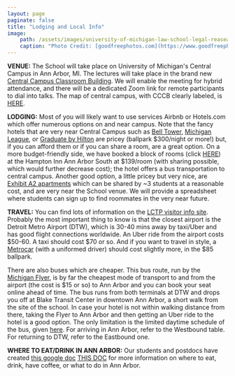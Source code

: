 ```yaml
---
layout: page
paginate: false
title: "Lodging and Local Info"
image:
    path: /assets/images/university-of-michigan-law-school-legal-reasearch-building-in-ann-arbor.jpg
    caption: "Photo Credit: [goodfreephotos.com](https://www.goodfreephotos.com/united-states/michigan/ann-arbor/university-of-michigan-law-school-legal-reasearch-building-in-ann-arbor.jpg.php)"
---
```


**VENUE:** The School will take place on University of Michigan's Central Campus in Ann Arbor, MI. The lectures will take place in the brand new [Central Campus Classroom Building](https://cccb.provost.umich.edu/). We will enable the meeting for hybrid attendance, and there will be a dedicated Zoom link for remote participants to dial into talks. The map of central campus, with CCCB clearly labeled, is [HERE](/assets/images/campus_map.png).

**LODGING:** Most of you will likely want to use services Airbnb or Hotels.com which offer numerous options on and near campus. Note that the fancy hotels that are very near Central Campus such as [Bell Tower](https://belltowerhotel.com/), [Michigan League](https://inn.studentlife.umich.edu/rooms/), or [Graduate by Hilton](https://www.hilton.com/en/hotels/arbgagu-graduate-ann-arbor/) are pricey (ballpark $300/night or more!) but, if you can afford them or if you can share a room, are a great option. On a more budget-friendly side, we have booked a block of rooms (click [HERE](https://tinyurl.com/3nhsmrey)) at the Hampton Inn Ann Arbor South at $139/room (with sharing possible, which would further decrease cost); the hotel offers a bus transportation to central campus. Another good option, a little pricey but very nice, are [Exhibit A2 apartments](https://exhibita2.com/) which can be shared by ~3 students at a reasonable cost, and are very near the School venue.  We will provide a spreadsheet where students can sign up to find roommates in the very near future.

**TRAVEL:** You can find lots of information on the [LCTP visitor info site](https://lsa.umich.edu/lctp/visitor-information.html). Probably the most important thing to know is that the closest airport is the Detroit Metro Airport (DTW), which is 30-40 mins away by taxi/Uber and has good flight connections worldwide. An Uber ride from the airport costs $50-60. A taxi should cost $70 or so. And if you want to travel in style, a [Metrocar](https://metropolitanairportcars.com/) (with a uniformed driver) should cost slightly more, in the $85 ballpark.

There are also buses which are cheaper. This bus route, run by the [Michigan Flyer](https://www.theride.org/services/airport-service), is by far the cheapest mode of transport to and from the airport (the cost is $15 or so) to Ann Arbor and you can book your seat online ahead of time. The bus runs from both terminals at DTW and drops you off at Blake Transit Center in downtown Ann Arbor, a short walk from the site of the school. In case your hotel is not within walking distance from there, taking the Flyer to Ann Arbor and then getting an Uber ride to the hotel is a good option. The only limitation is the limited daytime schedule of the bus, given [here](https://www.michiganflyer.com/schedule-route). For arriving in Ann Arbor, refer to the Westbound table. For returning to DTW, refer to the Eastbound one.


**WHERE TO EAT/DRINK IN ANN ARBOR:** Our students and postdocs have created [this google doc](https://docs.google.com/document/d/1m9LPu9BdRdXluJlyFg-gHIzmNICdsXhO/edit?usp=sharing&ouid=107916546578111437896&rtpof=true&sd=true) [THIS DOC](/assets/images/2025_Guide_to_A2.docx.pdf) for more information on where to eat, drink, have coffee, or what to do in Ann Arbor. 
